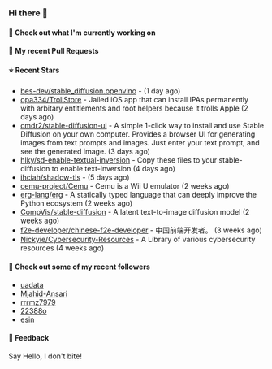 ### Hi there 👋

#### 👷 Check out what I'm currently working on

#### 🔨 My recent Pull Requests


#### ⭐ Recent Stars

- [bes-dev/stable_diffusion.openvino](https://github.com/bes-dev/stable_diffusion.openvino) -  (1 day ago)
- [opa334/TrollStore](https://github.com/opa334/TrollStore) - Jailed iOS app that can install IPAs permanently with arbitary entitlements and root helpers because it trolls Apple (2 days ago)
- [cmdr2/stable-diffusion-ui](https://github.com/cmdr2/stable-diffusion-ui) - A simple 1-click way to install and use Stable Diffusion on your own computer. Provides a browser UI for generating images from text prompts and images. Just enter your text prompt, and see the generated image. (3 days ago)
- [hlky/sd-enable-textual-inversion](https://github.com/hlky/sd-enable-textual-inversion) - Copy these files to your stable-diffusion to enable text-inversion (4 days ago)
- [ihciah/shadow-tls](https://github.com/ihciah/shadow-tls) -  (5 days ago)
- [cemu-project/Cemu](https://github.com/cemu-project/Cemu) - Cemu is a Wii U emulator (2 weeks ago)
- [erg-lang/erg](https://github.com/erg-lang/erg) - A statically typed language that can deeply improve the Python ecosystem (2 weeks ago)
- [CompVis/stable-diffusion](https://github.com/CompVis/stable-diffusion) - A latent text-to-image diffusion model (2 weeks ago)
- [f2e-developer/chinese-f2e-developer](https://github.com/f2e-developer/chinese-f2e-developer) - 中国前端开发者。 (3 weeks ago)
- [Nickyie/Cybersecurity-Resources](https://github.com/Nickyie/Cybersecurity-Resources) - A Library of various cybersecurity resources (4 weeks ago)

#### 👯 Check out some of my recent followers

- [uadata](https://github.com/uadata)
- [Mjahid-Ansari](https://github.com/Mjahid-Ansari)
- [rrrmz7979](https://github.com/rrrmz7979)
- [22388o](https://github.com/22388o)
- [esin](https://github.com/esin)

#### 💬 Feedback

Say Hello, I don't bite!